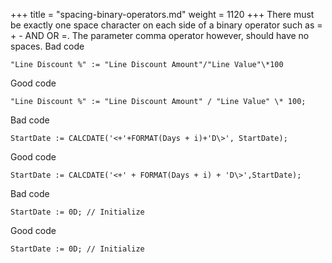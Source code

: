 +++
title = "spacing-binary-operators.md"
weight = 1120
+++
There must be exactly one space character on each side of a binary operator such as = + - AND OR =. The parameter comma operator however, should have no spaces.
Bad code

    "Line Discount %" := "Line Discount Amount"/"Line Value"\*100  
      
    

Good code

    "Line Discount %" := "Line Discount Amount" / "Line Value" \* 100;  
      
    

Bad code

    StartDate := CALCDATE('<+'+FORMAT(Days + i)+'D\>', StartDate);  
      
    

Good code

    StartDate := CALCDATE('<+' + FORMAT(Days + i) + 'D\>',StartDate);  
      
    

Bad code

    StartDate := 0D; // Initialize  
      
    

Good code

    StartDate := 0D; // Initialize
